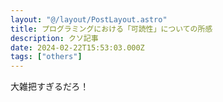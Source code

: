 ```yaml
---
layout: "@/layout/PostLayout.astro"
title: プログラミングにおける「可読性」についての所感
description: クソ記事
date: 2024-02-22T15:53:03.000Z
tags: ["others"]
---
```


大雑把すぎるだろ！
